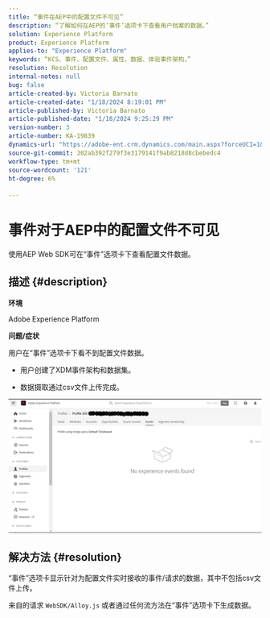 ```yaml
---
title: “事件在AEP中的配置文件不可见”
description: “了解如何在AEP的‘事件’选项卡下查看用户档案的数据。”
solution: Experience Platform
product: Experience Platform
applies-to: "Experience Platform"
keywords: “KCS、事件、配置文件、属性、数据、体验事件架构，”
resolution: Resolution
internal-notes: null
bug: false
article-created-by: Victoria Barnato
article-created-date: "1/18/2024 8:19:01 PM"
article-published-by: Victoria Barnato
article-published-date: "1/18/2024 9:25:29 PM"
version-number: 3
article-number: KA-19839
dynamics-url: "https://adobe-ent.crm.dynamics.com/main.aspx?forceUCI=1&pagetype=entityrecord&etn=knowledgearticle&id=480094ce-3eb6-ee11-a569-6045bd006b25"
source-git-commit: 302ab392f279f3e3179141f9ab8218d8cbebedc4
workflow-type: tm+mt
source-wordcount: '121'
ht-degree: 6%

---
```


# 事件对于AEP中的配置文件不可见


使用AEP Web SDK可在“事件”选项卡下查看配置文件数据。



## 描述 {#description}


<b>环境</b>

Adobe Experience Platform

<b>问题/症状</b>

用户在“事件”选项卡下看不到配置文件数据。



- 用户创建了XDM事件架构和数据集。

- 数据摄取通过csv文件上传完成。



![](assets/___490094ce-3eb6-ee11-a569-6045bd006b25___.png)


## 解决方法 {#resolution}


“事件”选项卡显示针对为配置文件实时接收的事件/请求的数据，其中不包括csv文件上传。

来自的请求 `WebSDK/Alloy.js` 或者通过任何流方法在“事件”选项卡下生成数据。
